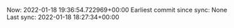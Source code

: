 Now: 2022-01-18 19:36:54.722969+00:00 Earliest commit since sync: None Last sync: 2022-01-18 18:27:34+00:00
